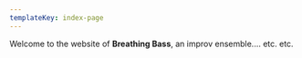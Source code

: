 ```yaml
---
templateKey: index-page
---
```


Welcome to the website of **Breathing Bass**, an improv ensemble.... etc. etc.

